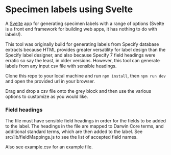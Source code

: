 # Specimen labels using Svelte

A [Svelte](https://svelte.dev/) app for generating specimen labels with a range of options (Svelte is a front end framework for building web apps, it has nothing to do with labels!). 

This tool was originally build for generating labels from Specify database extracts because HTML provides greater versatility for label design than the Specify label designer, and also because Specify 7 field headings were erratic so say the least, in older versions. However, this tool can generate labels from any input csv file with sensible headings. 

Clone this repo to your local machine and run `npm install`, then `npm run dev` and open the provided url in your browser.

Drag and drop a csv file onto the grey block and then use the various options to customize as you would like.

### Field headings

The file must have sensible field headings in order for the fields to be added to the label. The headings in the file are mapped to Darwin Core terms, and additional standard terms, which are then added to the label. See src/lib/fieldMappings.js to see the list of accepted field names. 

Also see example.csv for an example file. 

